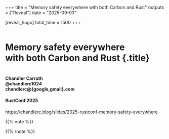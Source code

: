 +++
title = "Memory safety everywhere with both Carbon and Rust"
outputs = ["Reveal"]
date = "2025-09-03"

[reveal_hugo]
total_time = 1500
+++
<style>
.reveal h1.title {
    font-size: 2.8em;
}

.reveal h1.arrow {
    padding-top: 50px;
    padding-bottom: 50px;
    font: var(--r-code-font);
    font-size: 6.5em;
}

.reveal h1.arrow_long {
    padding-top: 50px;
    padding-bottom: 50px;
    font: var(--r-code-font);
    font-size: 1.25em;
}

.hana-grid {
display: grid;
height: 100vh;
width: 100vw;
grid-template-columns: repeat(6 1fr);
grid-template-rows: auto [arrow] 200px [field] max-content;
.left, .center, .right {
    grid-column-end: span 2;
    text-align: center;
    align-self: start;
}

.less-tightly, .more-tightly {
    grid-column: span 3;
    text-align: center;
}

.crab {
    font-size: 90px;
    grid-column: span 1;
}
.question {
    grid-column: span 1;
    text-align: right;
    font-size: 64px;
    /* for some reason the questions is wider than 1fr */
}

.arrow {
    grid-column: span 6;
    grid-row: "arrow";
    text-align: center;
    img {
    height: 150px;
    }
}

.greenfield, .brownfield {
    align-items: center;
    grid-row: "field";
    font-weight: 600;
    font-size: 64px;
}
.greenfield {
    grid-column-end: span 3;
    text-align: left;
}
.brownfield {
    grid-column-end: span 3;
    text-align: right;
}
}

</style>

<div class="r-stretch" style="display: flex; flex-direction: column; justify-content: center">

# Memory safety everywhere<br/>with both Carbon and Rust {.title}

</div>
<div class="col-container"><div class="col-4">

#### Chandler Carruth <br/> @chandlerc1024 <br/> chandlerc@{google,gmail}.com

</div><div class="col right">

#### RustConf 2025

</div></div>
<div class="right">

https://chandlerc.blog/slides/2025-rustconf-memory-safety-everywhere

</div>

{{% note %}}


{{% /note %}}
